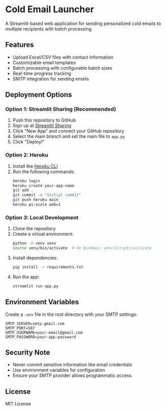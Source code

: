 # Cold Email Launcher

A Streamlit-based web application for sending personalized cold emails to multiple recipients with batch processing.

## Features
- Upload Excel/CSV files with contact information
- Customizable email templates
- Batch processing with configurable batch sizes
- Real-time progress tracking
- SMTP integration for sending emails

## Deployment Options

### Option 1: Streamlit Sharing (Recommended)
1. Push this repository to GitHub
2. Sign up at [Streamlit Sharing](https://share.streamlit.io/)
3. Click "New App" and connect your GitHub repository
4. Select the main branch and set the main file to `app.py`
5. Click "Deploy!"

### Option 2: Heroku
1. Install the [Heroku CLI](https://devcenter.heroku.com/articles/heroku-cli)
2. Run the following commands:
   ```bash
   heroku login
   heroku create your-app-name
   git add .
   git commit -m "Initial commit"
   git push heroku main
   heroku ps:scale web=1
   ```

### Option 3: Local Development
1. Clone the repository
2. Create a virtual environment:
   ```bash
   python -m venv venv
   source venv/bin/activate  # On Windows: venv\Scripts\activate
   ```
3. Install dependencies:
   ```bash
   pip install -r requirements.txt
   ```
4. Run the app:
   ```bash
   streamlit run app.py
   ```

## Environment Variables
Create a `.env` file in the root directory with your SMTP settings:
```
SMTP_SERVER=smtp.gmail.com
SMTP_PORT=587
SMTP_USERNAME=your-email@gmail.com
SMTP_PASSWORD=your-app-password
```

## Security Note
- Never commit sensitive information like email credentials
- Use environment variables for configuration
- Ensure your SMTP provider allows programmatic access

## License
MIT License
